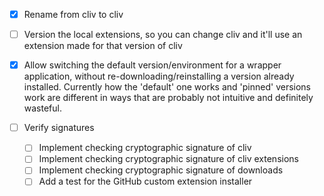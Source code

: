 - [x] Rename from cliv to cliv

- [ ] Version the local extensions, so you can change cliv and it'll use an extension made for that version of cliv

- [x] Allow switching the default version/environment for a wrapper application, without re-downloading/reinstalling
      a version already installed. Currently how the 'default' one works and 'pinned' versions work are different
      in ways that are probably not intuitive and definitely wasteful.

- [ ] Verify signatures
  - [ ] Implement checking cryptographic signature of cliv
  - [ ] Implement checking cryptographic signature of cliv extensions
  - [ ] Implement checking cryptographic signature of downloads
  - [ ] Add a test for the GitHub custom extension installer
